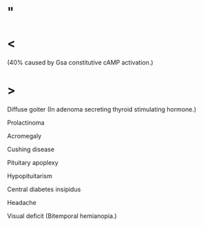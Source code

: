 # "

# <

(40% caused by Gsa constitutive cAMP activation.)

# >

Diffuse goiter
(In adenoma secreting thyroid stimulating hormone.)

Prolactinoma

Acromegaly

Cushing disease

Pituitary apoplexy

Hypopituitarism

Central diabetes insipidus

Headache

Visual deficit
(Bitemporal hemianopia.)
